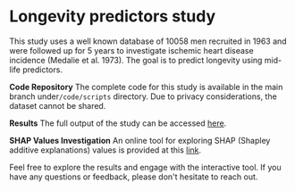 # Longevity predictors study

This study uses a well known database of 10058 men recruited in 1963 and were followed up for 5 years to investigate ischemic heart disease incidence (Medalie et al. 1973). 
The goal is to predict longevity using mid-life predictors.

**Code Repository**
The complete code for this study is available in the main branch under`/code/scripts` directory. 
Due to privacy considerations, the dataset cannot be shared.

**Results**
The full output of the study can be accessed [here](https://doratiass.github.io/longevity/).

**SHAP Values Investigation**
An online tool for exploring SHAP (Shapley additive explanations) values is provided at this [link](https://dorati-longevity-calc.hf.space).

Feel free to explore the results and engage with the interactive tool. If you have any questions or feedback, please don't hesitate to reach out.
